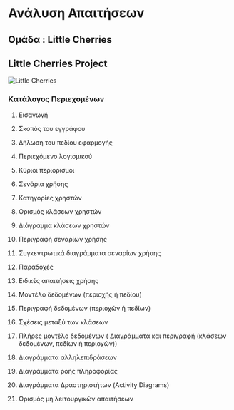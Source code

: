 # **Ανάλυση** **Απαιτήσεων**  

## Ομάδα : **Little** **Cherries** 
## **Little** **Cherries** **Project** 

![Little Cherries](https://goo.gl/images/YZksb8)


### **Kατάλογος Περιεχομένων**

1. Εισαγωγή   

 1. Σκοπός του εγγράφου
 2. Δήλωση του πεδίου εφαρμογής
 3. Περιεχόμενο λογισμικού   
 4. Κύριοι περιορισμοι 
 
2.  Σενάρια χρήσης

  1. Κατηγορίες χρηστών    
  2. Ορισμός κλάσεων χρηστών    
  3. Διάγραμμα κλάσεων χρηστών    
  4. Περιγραφή σεναρίων χρήσης    
  5. Συγκεντρωτικά διαγράμματα σεναρίων χρήσης   
  6. Παραδοχές   
  7. Ειδικές απαιτήσεις χρήσης

3. Μοντέλο δεδομένων (περιοχής ή πεδίου)
  1. Περιγραφή δεδομένων (περιοχών ή πεδίων)    
  2. Σχέσεις μεταξύ των κλάσεων     
  3. Πλήρες μοντέλο δεδομένων ( Διαγράμματα και περιγραφή (κλάσεων δεδομένων, πεδίων ή περιοχών))

4. Διαγράμματα αλληλεπιδράσεων    
 1. Διαγράμματα ροής πληροφορίας    
 2. Διαγράμματα Δραστηριοτήτων (Activity Diagrams)

5. Ορισμός μη λειτουργικών απαιτήσεων 


